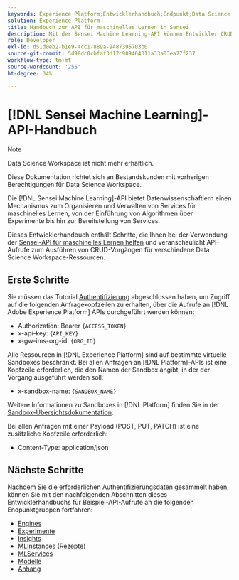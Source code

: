 ```yaml
---
keywords: Experience Platform;Entwicklerhandbuch;Endpunkt;Data Science Workspace;beliebte Themen;Datenwissenschafts-Arbeitsbereich;Datenwissenschaft
solution: Experience Platform
title: Handbuch zur API für maschinelles Lernen in Sensei
description: Mit der Sensei Machine Learning-API können Entwickler CRUD-Vorgänge für verschiedene Data Science Workspace-Ressourcen durchführen. In diesem Handbuch erfahren Sie, wie Sie wichtige Vorgänge mit der API durchführen.
role: Developer
exl-id: d51d0eb2-b1e9-4cc1-889a-9487395703b0
source-git-commit: 5d98dc0cbfaf3d17c909464311a33a03ea77f237
workflow-type: tm+mt
source-wordcount: '255'
ht-degree: 34%

---
```


# [!DNL Sensei Machine Learning]-API-Handbuch

>[!NOTE]
>
>Data Science Workspace ist nicht mehr erhältlich.
>
>Diese Dokumentation richtet sich an Bestandskunden mit vorherigen Berechtigungen für Data Science Workspace.

Die [!DNL Sensei Machine Learning]-API bietet Datenwissenschaftlern einen Mechanismus zum Organisieren und Verwalten von Services für maschinelles Lernen, von der Einführung von Algorithmen über Experimente bis hin zur Bereitstellung von Services.

Dieses Entwicklerhandbuch enthält Schritte, die Ihnen bei der Verwendung der [Sensei-API für maschinelles Lernen helfen](https://www.adobe.io/apis/experienceplatform/home/api-reference.html#!acpdr/swagger-specs/sensei-ml-api.yaml) und veranschaulicht API-Aufrufe zum Ausführen von CRUD-Vorgängen für verschiedene Data Science Workspace-Ressourcen.

## Erste Schritte

Sie müssen das Tutorial [Authentifizierung](https://experienceleague.adobe.com/docs/experience-platform/landing/platform-apis/api-authentication.html?lang=de) abgeschlossen haben, um Zugriff auf die folgenden Anfragekopfzeilen zu erhalten, über die Aufrufe an [!DNL Adobe Experience Platform] APIs durchgeführt werden können:

* Authorization: Bearer `{ACCESS_TOKEN}`
* x-api-key: `{API_KEY}`
* x-gw-ims-org-id: `{ORG_ID}`

Alle Ressourcen in [!DNL Experience Platform] sind auf bestimmte virtuelle Sandboxes beschränkt. Bei allen Anfragen an [!DNL Platform]-APIs ist eine Kopfzeile erforderlich, die den Namen der Sandbox angibt, in der der Vorgang ausgeführt werden soll:

* x-sandbox-name: `{SANDBOX_NAME}`

Weitere Informationen zu Sandboxes in [!DNL Platform] finden Sie in der [Sandbox-Übersichtsdokumentation](../../sandboxes/home.md).

Bei allen Anfragen mit einer Payload (POST, PUT, PATCH) ist eine zusätzliche Kopfzeile erforderlich:

* Content-Type: application/json

## Nächste Schritte

Nachdem Sie die erforderlichen Authentifizierungsdaten gesammelt haben, können Sie mit den nachfolgenden Abschnitten dieses Entwicklerhandbuchs für Beispiel-API-Aufrufe an die folgenden Endpunktgruppen fortfahren:

* [Engines](./engines.md)
* [Experimente](./experiments.md)
* [Insights](./insights.md)
* [MLInstances (Rezepte)](./mlinstances.md)
* [MLServices](./mlservices.md)
* [Modelle](./models.md)
* [Anhang](./appendix.md)
